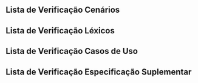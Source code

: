 ## Lista de Verificação Cenários
## Lista de Verificação Léxicos
## Lista de Verificação Casos de Uso
## Lista de Verificação Especificação Suplementar
